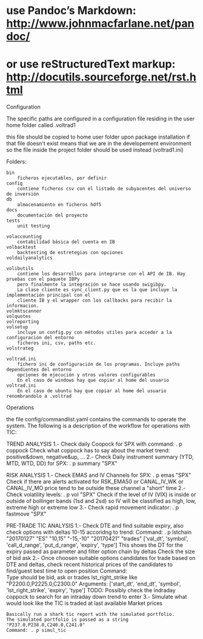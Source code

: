 # use Pandoc’s Markdown: http://www.johnmacfarlane.net/pandoc/
# or use reStructuredText markup: http://docutils.sourceforge.net/rst.html

Configuration

The specific paths are configured in a configuration file residing in the user home folder called .voltrad1

this file should be copied to home user folder upon package installation
if that file doesn't exist means that we are in the developement environment so the file inside the
project folder should be used instead (voltrad1.ini)

Folders:

    bin
        ficheros ejecutables, por definir
    config
        contiene ficheros csv con el listado de subyacentes del universo de inversión
    db
        almacenamiento en ficheros hdf5
    docs
        documentación del proyecto
    tests
        unit testing

    volaccounting
        contabilidad básica del cuenta en IB
    volbacktest
        backtesting de estretegias con opciones
    voldailyanalytics

    volibutils
        contiene los desarrollos para integrarse con el API de IB. Hay pruebas con el paquete IBPy
        pero finalmente la integración se hace usando swigibpy.
        La clase cliente es sync_client.py que es la que incluye la implementación principal con el
        cliente IB y el wrapper con los callbacks para recibir la informacion.
    volmktscanner
    volquotes
    volreporting
    volsetup
        incluye un config.py con métodos utiles para acceder a la configuración del entorno
        ficheros ini, csv, paths etc.
    volstrateg

    voltrad.ini
        fichero ini de configuración de los programas. Incluye paths dependientes del entorno
        opciones de ejecución y otros valores configurables
        En el caso de windows hay que copiar al home del usuario voltrad.ini
        En el caso de ubuntu hay que copiar al home del usuario renombrandolo a .voltrad

Operations

the file config/commandlist.yaml contains the commands to operate the system. The following is a description
of the workflow for operations with TIC:

TREND ANALYSIS
1.- Check daily Coopock for SPX with command: . p coppock
        Check what coppock has to say about the market trend: positive&down, negative&up, ...
2.- Check Daily instrument summary (YTD, MTD, WTD, DD) for SPX: . p summary "SPX"

RISK ANALYSIS
1.- Check EMAS and IV Channels for SPX: . p emas "SPX"
        Check if there are alerts activated for RSK_EMA50 or CANAL_IV_WK or CANAL_IV_MO
        price tend to be outside these channel a "short" time
2.- Check volatility levels: . p vol "SPX"
        Check if the level of IV (VIX) is inside or outside of bollinger bands (1sd and 2sd)
        so IV will be classified as high, low, extreme high or extreme low
3.- Check rapid movement indicator: . p fastmove "SPX"        

PRE-TRADE TIC ANALYSIS
1.- Check DTE and find suitable expiry, also check options with deltas 10-15 accoridng to trend:
    Command:  . p lstchain "20170127" "ES" "10,15" "-15,-10" "20170421" "trades"
			  ['val_dt', 'symbol', 'call_d_range', 'put_d_range', 'expiry', 'type']
    This shows the DT for the expiry passed as parameter and filter option chain by deltas
    Check the size of bid ask 
2.- Once choosen suitable options candidates for trade based on DTE and deltas, check recent historical
    prices of the candidates to find/guest best time to open position
    Command:  	
                Type should be bid, ask or trades
                lst_right_strike like "P2200.0,P2225.0,C2300.0"
                Arguments:
                ['start_dt', 'end_dt', 'symbol', 'lst_right_strike', 'expiry', 'type']
     TODO: Possibly check the indraday coppock to search for an intraday down trend to enter
3.- Simulate what would look like the TIC is traded at last available Market prices

    Basically run a shark tic report with the simulated portfolio.
    The simulated portfolio is passed as a string "P237.0,P238.0,C240.0,C241.0"
    Command: . p simul_tic
    
    